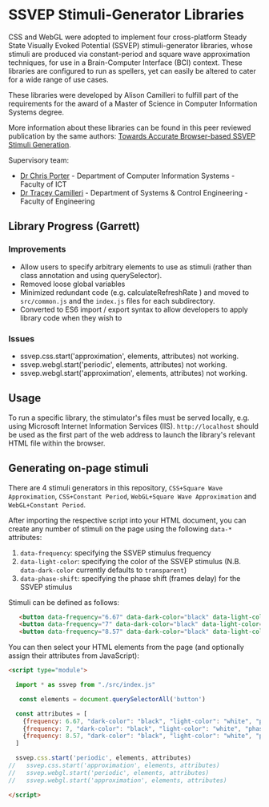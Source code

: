 # SSVEP Stimuli-Generator Libraries

CSS and WebGL were adopted to implement four cross-platform Steady State Visually Evoked Potential (SSVEP) stimuli-generator libraries, whose stimuli are produced via constant-period and square wave approximation techniques, for use in a Brain-Computer Interface (BCI) context. These libraries are configured to run as spellers, yet can easily be altered to cater for a wide range of use cases.

These libraries were developed by Alison Camilleri to fulfill part of the requirements for the award of a Master of Science in Computer Information Systems degree.

More information about these libraries can be found in this peer reviewed publication by the same authors: [Towards Accurate Browser-based SSVEP Stimuli Generation](https://www.scitepress.org/Papers/2020/101594/pdf/index.html).

Supervisory team:
- [Dr Chris Porter](https://www.um.edu.mt/profile/chrisporter) - Department of Computer Information Systems - Faculty of ICT
- [Dr Tracey Camilleri](https://www.um.edu.mt/profile/traceycamilleri) - Department of Systems & Control Engineering - Faculty of Engineering

## Library Progress (Garrett)
### Improvements
- Allow users to specify arbitrary elements to use as stimuli (rather than class annotation and using querySelector).
- Removed loose global variables
- Minimized redundant code (e.g. calculateRefreshRate ) and moved to `src/common.js` and the `index.js` files for each subdirectory.
- Converted to ES6 import / export syntax to allow developers to apply library code when they wish to

### Issues
- ssvep.css.start('approximation', elements, attributes) not working.
- ssvep.webgl.start('periodic', elements, attributes) not working.
- ssvep.webgl.start('approximation', elements, attributes) not working.

## Usage
To run a specific library, the stimulator's files must be served locally, e.g. using Microsoft Internet Information Services (IIS). ```http://localhost``` should be used as the first part of the web address to launch the library's relevant HTML file within the browser.

## Generating on-page stimuli

There are 4 stimuli generators in this repository, `CSS+Square Wave Approximation`, `CSS+Constant Period`, `WebGL+Square Wave Approximation` and `WebGL+Constant Period`.

After importing the respective script into your HTML document, you can create any number of stimuli on the page using the following `data-*` attributes:

1. `data-frequency`: specifying the SSVEP stimulus frequency
2. `data-light-color`: specifying the color of the SSVEP stimulus (N.B. `data-dark-color` currently defaults to `transparent`)
3. `data-phase-shift`: specifying the phase shift (frames delay) for the SSVEP stimulus

Stimuli can be defined as follows:

```html
   <button data-frequency="6.67" data-dark-color="black" data-light-color="white" data-phase-shift="0">Content</button>
   <button data-frequency="7" data-dark-color="black" data-light-color="white" data-phase-shift="0">Content</button>
   <button data-frequency="8.57" data-dark-color="black" data-light-color="white" data-phase-shift="0">Content</button>
```

You can then select your HTML elements from the page (and optionally assign their attributes from JavaScript): 
```html
<script type="module">

  import * as ssvep from "./src/index.js"

   const elements = document.querySelectorAll('button')

  const attributes = [
    {frequency: 6.67, "dark-color": "black", "light-color": "white", "phase-shift": "0"}, 
    {frequency: 7, "dark-color": "black", "light-color": "white", "phase-shift"}, 
    {frequency: 8.57, "dark-color": "black", "light-color": "white", "phase-shift"}
  ]

  ssvep.css.start('periodic', elements, attributes)
//   ssvep.css.start('approximation', elements, attributes)
//   ssvep.webgl.start('periodic', elements, attributes)
//   ssvep.webgl.start('approximation', elements, attributes)

</script>
```